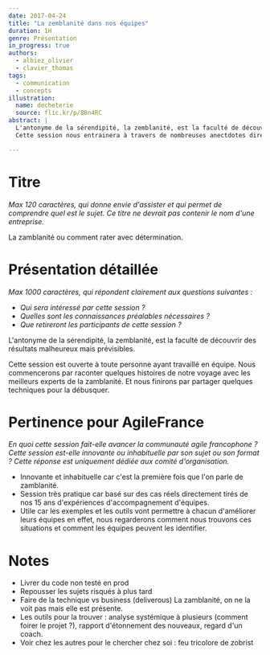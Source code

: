 ```yaml
---
date: 2017-04-24
title: "La zemblanité dans nos équipes"
duration: 1H
genre: Présentation
in_progress: true
authors:
  - albiez_olivier
  - clavier_thomas
tags:
  - communication
  - concepts
illustration:
  name: decheterie
  source: flic.kr/p/88n4RC
abstract: |
  L'antonyme de la sérendipité, la zemblanité, est la faculté de découvrir des résultats malheureux, malchanceux et attendus !
  Cette session nous entrainera à travers de nombreuses anectdotes directement tirrés des équipes que nous croisons vers une réflexions sur nos actes et nos décisions.

---
```


# Titre
_Max 120 caractères, qui donne envie d'assister et qui permet de comprendre quel est le sujet. Ce titre ne devrait pas contenir le nom d'une entreprise._

La zamblanité ou comment rater avec détermination.


# Présentation détaillée
_Max 1000 caractères, qui répondent clairement aux questions suivantes :_
* _Qui sera intéressé par cette session ?_
* _Quelles sont les connaissances préalables nécessaires ?_
* _Que retireront les participants de cette session ?_


L'antonyme de la sérendipité, la zemblanité, est la faculté de découvrir des résultats malheureux mais prévisibles.

Cette session est ouverte à toute personne ayant travaillé en équipe.
Nous commencerons par raconter quelques histoires de notre voyage avec les meilleurs experts de la zamblanité. Et nous finirons par partager quelques techniques pour la débusquer.

# Pertinence pour AgileFrance
_En quoi cette session fait-elle avancer la communauté agile francophone ? Cette session est-elle innovante ou inhabituelle par son sujet ou son format ? Cette réponse est uniquement dédiée aux comité d'organisation._

* Innovante et inhabituelle car c'est la première fois que l'on parle de zamblanité.
* Session très pratique car basé sur des cas réels directement tirés de nos 15 ans d'expériences d'accompagnement d'équipes.
* Utile car les exemples et les outils vont permettre à chacun d'améliorer leurs équipes en effet, nous regarderons comment nous trouvons ces situations et comment les équipes peuvent les identifier.

# Notes

* Livrer du code non testé en prod
* Repousser les sujets risqués à plus tard
* Faire de la technique vs business (deliverous)
La zamblanité, on ne la voit pas mais elle est présente.
 * Les outils pour la trouver : analyse systémique à plusieurs (comment foirer le projet ?), rapport d'étonnement des nouveaux, regard d'un coach.
 * Voir chez les autres pour le chercher chez soi : feu tricolore de zobrist
